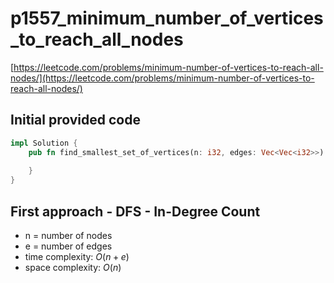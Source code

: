 # p1557_minimum_number_of_vertices_to_reach_all_nodes
[https://leetcode.com/problems/minimum-number-of-vertices-to-reach-all-nodes/](https://leetcode.com/problems/minimum-number-of-vertices-to-reach-all-nodes/)

## Initial provided code
```Rust
impl Solution {
    pub fn find_smallest_set_of_vertices(n: i32, edges: Vec<Vec<i32>>) -> Vec<i32> {
        
    }
}
```

## First approach - DFS - In-Degree Count

- n = number of nodes
- e = number of edges
- time complexity: $O(n + e)$
- space complexity: $O(n)$







